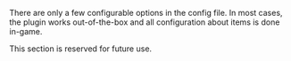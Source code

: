 There are only a few configurable options in the config file. In most cases, the plugin works out-of-the-box and all configuration about items is done in-game.

This section is reserved for future use.